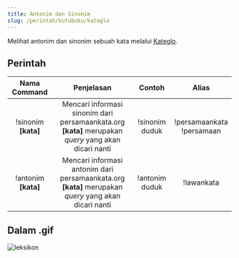 ```yaml
---
title: Antonim dan Sinonim
slug: /perintah/kutubuku/kateglo
---
```


Melihat antonim dan sinonim sebuah kata melalui [Kateglo](https://kateglo.com/).

## Perintah
| Nama Command | Penjelasan |  Contoh  | Alias |
|:------------:|:----------:|:--------:|:-----:|
| !sinonim **[kata]** | Mencari informasi sinonim dari persamaankata.org<br />**[kata]** merupakan *query* yang akan dicari nanti | !sinonim duduk | !persamaankata<br />!persamaan |
| !antonim **[kata]** | Mencari informasi antonim dari persamaankata.org<br />**[kata]** merupakan *query* yang akan dicari nanti | !antonim duduk | !lawankata |

## Dalam .gif

![leksikon](https://p.ihateani.me/qhbjvyau.gif)

